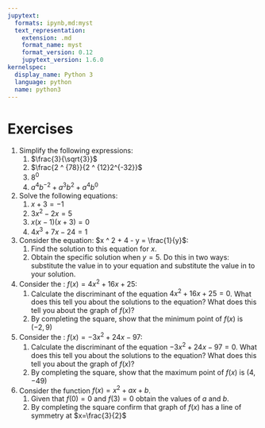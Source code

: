 ```yaml
---
jupytext:
  formats: ipynb,md:myst
  text_representation:
    extension: .md
    format_name: myst
    format_version: 0.12
    jupytext_version: 1.6.0
kernelspec:
  display_name: Python 3
  language: python
  name: python3
---
```


# Exercises

1.  Simplify the following expressions:
    1.  $\frac{3}{\sqrt{3}}$
    2.  $\frac{2 ^ {78}}{2 ^ {12}2^{-32}}$
    3.  $8^0$
    4.  $a^4b^{-2}+a^{3}b^{2}+a^{4}b^0$
2.  Solve the following equations:
    1.  $x + 3 = -1$
    2.  $3 x ^ 2 - 2 x = 5$
    3.  $x (x - 1) (x + 3) = 0$
    4.  $4 x ^3 + 7x - 24 = 1$
3.  Consider the equation: $x ^ 2 + 4 - y = \frac{1}{y}$:
    1.  Find the solution to this equation for $x$.
    2.  Obtain the specific solution when $y = 5$. Do this in two ways:
        substitute the value in to your equation and substitute the
        value in to your solution.
4.  Consider the : $f(x)=4x ^ 2 + 16x + 25$:
    1.  Calculate the discriminant of the equation $4x ^ 2 + 16x + 25 =
        0$. What does this tell you about the solutions to the equation?
        What does this tell you about the graph of $f(x)$?
    2.  By completing the square, show that the minimum point of $f(x)$
        is $\left(-2, 9\right)$
5.  Consider the : $f(x)=-3x ^ 2 + 24x - 97$:
    1.  Calculate the discriminant of the equation $-3x ^ 2 + 24x - 97 =
        0$. What does this tell you about the solutions to the equation?
        What does this tell you about the graph of $f(x)$?
    2.  By completing the square, show that the maximum point of $f(x)$
        is $\left(4, -49\right)$
6.  Consider the function $f(x) = x^ 2 + a x + b$.
    1.  Given that $f(0) = 0$ and $f(3) = 0$ obtain the values of $a$
        and $b$.
    2.  By completing the square confirm that graph of $f(x)$ has a line
        of symmetry at $x=\frac{3}{2}$
